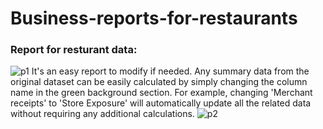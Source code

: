 # Business-reports-for-restaurants

### Report for resturant data:
![p1](https://github.com/user-attachments/assets/015b630a-1a52-4f5b-9d3b-0511c5ebb654)
It's an easy report to modify if needed. 
Any summary data from the original dataset can be easily calculated by simply changing the column name in the green background section. 
For example, changing 'Merchant receipts' to 'Store Exposure' will automatically update all the related data without requiring any additional calculations.
![p2](https://github.com/user-attachments/assets/43c7d379-d5b9-40c9-a237-cb52523ea8b8)

